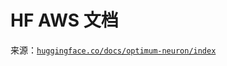 # HF AWS 文档

来源：[`huggingface.co/docs/optimum-neuron/index`](https://huggingface.co/docs/optimum-neuron/index)
